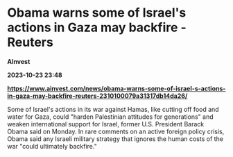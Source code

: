 # Obama warns some of Israel's actions in Gaza may backfire - Reuters
**AInvest**

**2023-10-23 23:48**

**https://www.ainvest.com/news/obama-warns-some-of-israel-s-actions-in-gaza-may-backfire-reuters-2310100079a31317db14da26/**

Some of Israel's actions in its war against Hamas, like cutting off food and water for Gaza, could "harden Palestinian attitudes for generations" and weaken international support for Israel, former U.S. President Barack Obama said on Monday. In rare comments on an active foreign policy crisis, Obama said any Israeli military strategy that ignores the human costs of the war "could ultimately backfire."